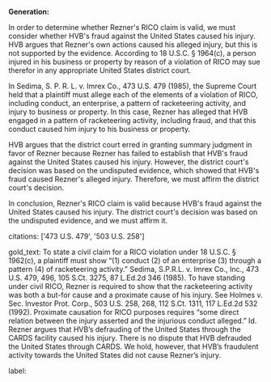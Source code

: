 **Generation:**


In order to determine whether Rezner's RICO claim is valid, we must consider whether HVB's fraud against the United States caused his injury. HVB argues that Rezner's own actions caused his alleged injury, but this is not supported by the evidence. According to 18 U.S.C. § 1964(c), a person injured in his business or property by reason of a violation of RICO may sue therefor in any appropriate United States district court.

In Sedima, S. P. R. L. v. Imrex Co., 473 U.S. 479 (1985), the Supreme Court held that a plaintiff must allege each of the elements of a violation of RICO, including conduct, an enterprise, a pattern of racketeering activity, and injury to business or property. In this case, Rezner has alleged that HVB engaged in a pattern of racketeering activity, including fraud, and that this conduct caused him injury to his business or property.

HVB argues that the district court erred in granting summary judgment in favor of Rezner because Rezner has failed to establish that HVB's fraud against the United States caused his injury. However, the district court's decision was based on the undisputed evidence, which showed that HVB's fraud caused Rezner's alleged injury. Therefore, we must affirm the district court's decision.

In conclusion, Rezner's RICO claim is valid because HVB's fraud against the United States caused his injury. The district court's decision was based on the undisputed evidence, and we must affirm it.



citations: ['473 U.S. 479', '503 U.S. 258']

gold_text: To state a civil claim for a RICO violation under 18 U.S.C. § 1962(c), a plaintiff must show “(1) conduct (2) of an enterprise (3) through a pattern (4) of racketeering activity.” Sedima, S.P.R.L. v. Imrex Co., Inc., 473 U.S. 479, 496, 105 S.Ct. 3275, 87 L.Ed.2d 346 (1985). To have standing under civil RICO, Rezner is required to show that the racketeering activity was both a but-for cause and a proximate cause of his injury. See Holmes v. Sec. Investor Prot. Corp., 503 U.S. 258, 268, 112 S.Ct. 1311, 117 L.Ed.2d 532 (1992). Proximate causation for RICO purposes requires “some direct relation between the injury asserted and the injurious conduct alleged.” Id. Rezner argues that HVB’s defrauding of the United States through the CARDS facility caused his injury. There is no dispute that HVB defrauded the United States through CARDS. We hold, however, that HVB’s fraudulent activity towards the United States did not cause Rezner’s injury.

label: 